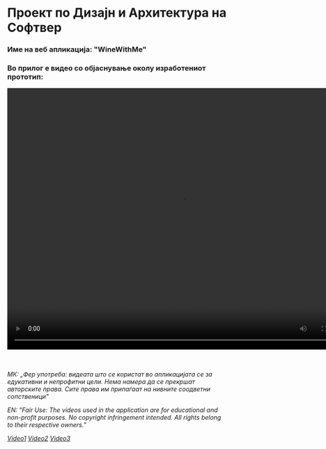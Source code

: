 # Проект по Дизајн и Архитектура на Софтвер
### Име на веб апликација: "WineWithMe"

### Во прилог е видео со објаснување околу изработениот прототип:
<video width="800" height="600" controls>
  <source src="Video/Video.mp4" type="video/mp4">
</video>
<br>
<br>
<br>

<p style="font-style: italic;">МК: „Фер употреба: видеата што се користат во апликацијата се за едукативни и непрофитни цели. Нема намера да се прекршат авторските права. Сите права им припаѓаат на нивните соодветни сопственици"
</p>
<p style="font-style: italic;">EN: "Fair Use: The videos used in the application are for educational and non-profit purposes. No copyright infringement intended. All rights belong to their respective owners."
</p>
<a style="font-style: italic;" href="https://www.youtube.com/watch?v=FMNmKoqjV8U&ab_channel=DMAgency-Marketing%26Content">Video1</a>
<a style="font-style: italic;" href="https://www.youtube.com/watch?v=Uiswg6S-vXQ&ab_channel=Carmelo_productions">Video2</a>
<a style="font-style: italic;" href="https://www.youtube.com/watch?v=SWc8FxYt-1Q&ab_channel=iVideography">Video3</a>

